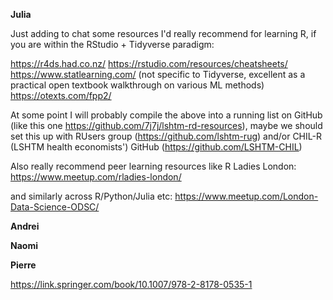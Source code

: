 
**Julia**

Just adding to chat some resources I'd really recommend for learning R, if you are within the RStudio + Tidyverse paradigm:

https://r4ds.had.co.nz/
https://rstudio.com/resources/cheatsheets/
https://www.statlearning.com/ (not specific to Tidyverse, excellent as a practical open textbook walkthrough on various ML methods)
https://otexts.com/fpp2/

At some point I will probably compile the above into a running list on GitHub (like this one https://github.com/7j7j/lshtm-rd-resources), maybe we should set this up with RUsers group (https://github.com/lshtm-rug) and/or CHIL-R (LSHTM health economists') GitHub (https://github.com/LSHTM-CHIL)

Also really recommend peer learning resources like R Ladies London: https://www.meetup.com/rladies-london/

and similarly across R/Python/Julia etc: https://www.meetup.com/London-Data-Science-ODSC/

**Andrei**

**Naomi**

**Pierre** 

https://link.springer.com/book/10.1007/978-2-8178-0535-1
